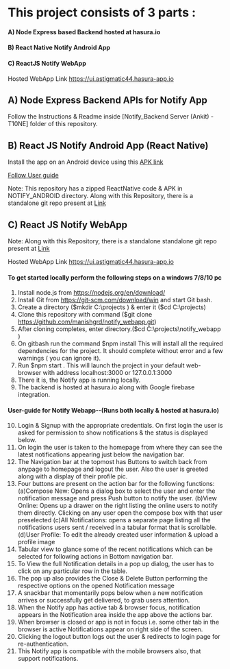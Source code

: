 # This project consists of 3 parts :
#### A) Node Express based Backend hosted at hasura.io
#### B) React Native Notify Android App
#### C) ReactJS Notify WebApp

Hosted WebApp Link   https://ui.astigmatic44.hasura-app.io

## A) Node Express Backend APIs for Notify App

Follow the Instructions & Readme inside [Notify_Backend Server (Ankit) -T10NE] folder of this repository. 

## B) React JS Notify Android App (React Native)

Install the app on an Android device using this [APK link](https://github.com/drkkgy/HPDF-Group-Task-1-Team-10-/blob/master/NOTIFY_ANDROID/Notify_HPDF.apk)

[Follow User guide]( https://youtu.be/4zouN0oF1fY)

Note: This repository has a zipped ReactNative code & APK in NOTIFY_ANDROID directory. 
Along with this Repository, there is a standalone git repo present at [Link](https://github.com/manishgrd/notify_RN)

## C) React JS Notify WebApp
Note: Along with this Repository, there is a standalone  standalone git repo present at [Link](https://github.com/manishgrd/notify_webapp)

Hosted WebApp Link   https://ui.astigmatic44.hasura-app.io

#### To get started locally perform the following steps on a windows 7/8/10 pc
1.  Install node.js from https://nodejs.org/en/download/
2.  Install Git from https://git-scm.com/download/win and start Git bash.
3.  Create a directory ($mkdir C:\projects ) & enter it ($cd C:\projects)
4.  Clone this repository with command ($git clone https://github.com/manishgrd/notify_webapp.git)
5.  After cloning completes, enter directory.($cd C:\projects\notify_webapp )
6.  On gitbash run the command $npm install
    This will install all the required dependencies for the project.
    It should complete without error and a few warnings ( you can ignore it).
7.	Run $npm start . This will launch the project in your default web-browser
    with address localhost:3000 or 127.0.0.1:3000
8.	There it is, the Notify app is running locally.
9. The backend is hosted at hasura.io along with Google firebase integration.
      
 #### User-guide for Notify Webapp--(Runs both locally & hosted at hasura.io)	
	  
10. Login & Signup with the appropriate credentials. On first login the user is asked for permission to show notifications & the status is displayed below. 
11. On login the user is taken to the homepage from where they can see the latest notifications appearing just below the navigation bar.
12. The Navigation bar at the topmost has Buttons to switch back from anypage to homepage and logout the user. Also the user is greeted along with a display of their profile pic.
13. Four buttons are present on the action bar for the following functions:
   (a)Compose New: Opens a dialog box to select the user and enter the notification message and press Push button to notify the user.
   (b)View Online: Opens up a drawer on the right listing the online users to notify them directly. 
      Clicking on any user open the compose box with that user preselected
   (c)All Notifications: opens a separate page listing all the notifications users sent / received in a tabular format that is      scrollable.
   (d)User Profile: To edit the already created user information & upload a profile image
14. Tabular view to glance some of the recent notifications which can be selected for following actions in Bottom navigation bar.
15. To View the full Notification details in a pop up dialog, the user has to click on any particular row in the table. 
16. The pop up also provides the Close & Delete Button performing the respective options on the opened Notification message	
17. A snackbar that momentarily pops below when a new notification arrives or successfully get delivered, to grab users attention.
18. When the Notify app has active tab & browser focus, notification appears in the Notification area inside the app above the actions bar.
19. When browser is closed or app is not in focus i.e. some other tab in the browser is active Notifications appear on right side of the screen.
20. Clicking the logout button logs out the user & redirects to login page for re-authentication.
21. This Notify app is compatible with the mobile browsers also, that support notifications.
	 
